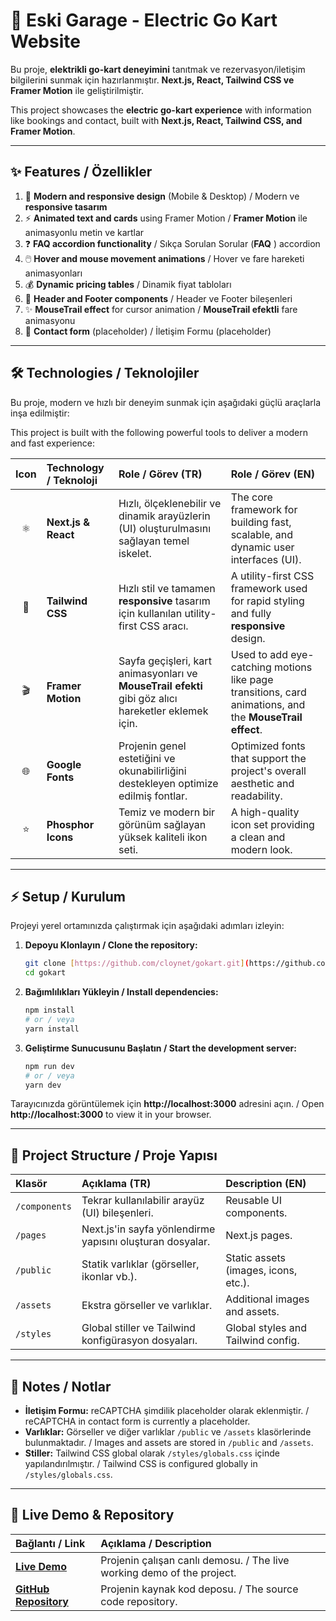 # 🚀 Eski Garage - Electric Go Kart Website

Bu proje, **elektrikli go-kart deneyimini** tanıtmak ve rezervasyon/iletişim bilgilerini sunmak için hazırlanmıştır. **Next.js, React, Tailwind CSS ve Framer Motion** ile geliştirilmiştir.

This project showcases the **electric go-kart experience** with information like bookings and contact, built with **Next.js, React, Tailwind CSS, and Framer Motion**.

---

## ✨ Features / Özellikler

1. 🎨 **Modern and responsive design** (Mobile & Desktop) / Modern ve **responsive tasarım**
2. ⚡ **Animated text and cards** using Framer Motion / **Framer Motion** ile animasyonlu metin ve kartlar
3. ❓ **FAQ accordion functionality** / Sıkça Sorulan Sorular (**FAQ** ) accordion
4. 🖱️ **Hover and mouse movement animations** / Hover ve fare hareketi animasyonları
5. 💰 **Dynamic pricing tables** / Dinamik fiyat tabloları
6. 🏁 **Header and Footer components** / Header ve Footer bileşenleri
7. ✨ **MouseTrail effect** for cursor animation / **MouseTrail efektli** fare animasyonu
8. 📝 **Contact form** (placeholder) / İletişim Formu (placeholder)

---
## 🛠️ Technologies / Teknolojiler

Bu proje, modern ve hızlı bir deneyim sunmak için aşağıdaki güçlü araçlarla inşa edilmiştir:

This project is built with the following powerful tools to deliver a modern and fast experience:

| Icon | Technology / Teknoloji | Role / Görev (TR) | Role / Görev (EN) |
| :---: | :--- | :--- | :--- |
| ⚛️ | **Next.js & React** | Hızlı, ölçeklenebilir ve dinamik arayüzlerin (UI) oluşturulmasını sağlayan temel iskelet. | The core framework for building fast, scalable, and dynamic user interfaces (UI). |
| 💨 | **Tailwind CSS** | Hızlı stil ve tamamen **responsive** tasarım için kullanılan utility-first CSS aracı. | A utility-first CSS framework used for rapid styling and fully **responsive** design. |
| 🎬 | **Framer Motion** | Sayfa geçişleri, kart animasyonları ve **MouseTrail efekti** gibi göz alıcı hareketler eklemek için. | Used to add eye-catching motions like page transitions, card animations, and the **MouseTrail effect**. |
| 🌐 | **Google Fonts** | Projenin genel estetiğini ve okunabilirliğini destekleyen optimize edilmiş fontlar. | Optimized fonts that support the project's overall aesthetic and readability. |
| ⭐ | **Phosphor Icons** | Temiz ve modern bir görünüm sağlayan yüksek kaliteli ikon seti. | A high-quality icon set providing a clean and modern look. |
---

## ⚡ Setup / Kurulum

Projeyi yerel ortamınızda çalıştırmak için aşağıdaki adımları izleyin:

1.  **Depoyu Klonlayın / Clone the repository:**

    ```bash
    git clone [https://github.com/cloynet/gokart.git](https://github.com/cloynet/gokart.git)
    cd gokart
    ```

2.  **Bağımlılıkları Yükleyin / Install dependencies:**

    ```bash
    npm install
    # or / veya
    yarn install
    ```

3.  **Geliştirme Sunucusunu Başlatın / Start the development server:**

    ```bash
    npm run dev
    # or / veya
    yarn dev
    ```

Tarayıcınızda görüntülemek için **http://localhost:3000** adresini açın. / Open **http://localhost:3000** to view it in your browser.

---

## 📂 Project Structure / Proje Yapısı

| Klasör | Açıklama (TR) | Description (EN) |
| :--- | :--- | :--- |
| `/components` | Tekrar kullanılabilir arayüz (UI) bileşenleri. | Reusable UI components. |
| `/pages` | Next.js'in sayfa yönlendirme yapısını oluşturan dosyalar. | Next.js pages. |
| `/public` | Statik varlıklar (görseller, ikonlar vb.). | Static assets (images, icons, etc.). |
| `/assets` | Ekstra görseller ve varlıklar. | Additional images and assets. |
| `/styles` | Global stiller ve Tailwind konfigürasyon dosyaları. | Global styles and Tailwind config. |

---

## 📌 Notes / Notlar

* **İletişim Formu:** reCAPTCHA şimdilik placeholder olarak eklenmiştir. / reCAPTCHA in contact form is currently a placeholder.
* **Varlıklar:** Görseller ve diğer varlıklar `/public` ve `/assets` klasörlerinde bulunmaktadır. / Images and assets are stored in `/public` and `/assets`.
* **Stiller:** Tailwind CSS global olarak `/styles/globals.css` içinde yapılandırılmıştır. / Tailwind CSS is configured globally in `/styles/globals.css`.

---

## 🔗 Live Demo & Repository

| Bağlantı / Link | Açıklama / Description |
| :--- | :--- |
| **[Live Demo](https://gokart-kohl.vercel.app/)** | Projenin çalışan canlı demosu. / The live working demo of the project. |
| **[GitHub Repository](https://github.com/cloynet/gokart)** | Projenin kaynak kod deposu. / The source code repository. |
